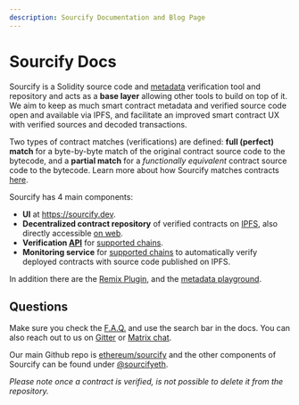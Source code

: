 ```yaml
---
description: Sourcify Documentation and Blog Page
---
```


# Sourcify Docs

Sourcify is a Solidity source code and [metadata](/docs/metadata) verification tool and repository and acts as a **base layer** allowing other tools to build on top of it. We aim to keep as much smart contract metadata and verified source code open and available via IPFS, and facilitate an improved smart contract UX with verified sources and decoded transactions.

Two types of contract matches (verifications) are defined: **full (perfect) match** for a byte-by-byte match of the original contract source code to the bytecode, and a **partial match** for a _functionally equivalent_ contract source code to the bytecode. Learn more about how Sourcify matches contracts [here](/docs/full-vs-partial-match).

Sourcify has 4 main components:

- **UI** at https://sourcify.dev.
- **Decentralized contract repository** of verified contracts on [IPFS](/docs/repository#ipfs), also directly accessible [on web](/docs/repository#web).
- **Verification [API](/docs/api)** for [supported chains](/docs/chains).
- **Monitoring service** for [supported chains](/docs/chains) to automatically verify deployed contracts with source code published on IPFS.

In addition there are the [Remix Plugin](/docs/how-to-verify/#remix-plugin), and the [metadata playground](https://playground.sourcify.dev).

## Questions

Make sure you check the [F.A.Q.](/docs/faq) and use the search bar in the docs. You can also reach out to us on [Gitter](https://gitter.im/ethereum/source-verify) or [Matrix chat](https://matrix.to/#/#ethereum_source-verify:gitter.im).

Our main Github repo is [ethereum/sourcify](https://github.com/ethereum/sourcify) and the other components of Sourcify can be found under [@sourcifyeth](https://github.com/sourcifyeth).

_Please note once a contract is verified, is not possible to delete it from the repository._
